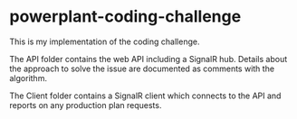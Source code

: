 # powerplant-coding-challenge

This is my implementation of the coding challenge.

The API folder contains the web API including a SignalR hub. Details about the approach to solve the issue are documented as comments with the algorithm.

The Client folder contains a SignalR client which connects to the API and reports on any production plan requests.
